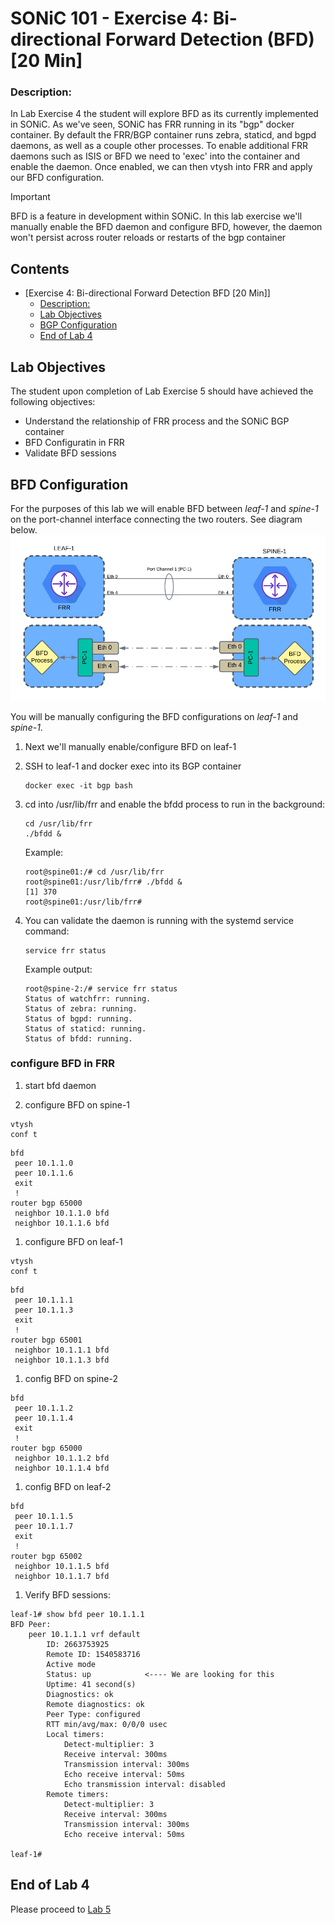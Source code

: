 # SONiC 101 - Exercise 4: Bi-directional Forward Detection (BFD) [20 Min]

### Description: 
In Lab Exercise 4 the student will explore BFD as its currently implemented in SONiC. As we've seen, SONiC has FRR running in its "bgp" docker container. By default the FRR/BGP container runs zebra, staticd, and bgpd daemons, as well as a couple other processes. To enable additional FRR daemons such as ISIS or BFD we need to 'exec' into the container and enable the daemon. Once enabled, we can then vtysh into FRR and apply our BFD configuration.

> [!IMPORTANT]
> BFD is a feature in development within SONiC. In this lab exercise we'll manually enable the BFD daemon and configure BFD, however, the daemon won't persist across router reloads or restarts of the bgp container

## Contents
- [Exercise 4: Bi-directional Forward Detection BFD \[20 Min\]]
    - [Description:](#description)
  - [Lab Objectives](#lab-objectives)
  - [BGP Configuration](#bfd-configuration)
  - [End of Lab 4](#end-of-lab-4)
  
## Lab Objectives
The student upon completion of Lab Exercise 5 should have achieved the following objectives:

* Understand the relationship of FRR process and the SONiC BGP container
* BFD Configuratin in FRR
* Validate BFD sessions

## BFD Configuration

For the purposes of this lab we will enable BFD between *leaf-1* and *spine-1* on the port-channel interface connecting the two routers. See diagram below.
![BFD diagram](./topo-drawings/bfd-overview.png)

You will be manually configuring the BFD configurations on *leaf-1* and *spine-1*. 

1. Next we'll manually enable/configure BFD on leaf-1

2.  SSH to leaf-1 and docker exec into its BGP container 

	```
	docker exec -it bgp bash
	```

3.  cd into /usr/lib/frr and enable the bfdd process to run in the background:

	```
	cd /usr/lib/frr
	./bfdd &
	```

	Example:
	```
	root@spine01:/# cd /usr/lib/frr
	root@spine01:/usr/lib/frr# ./bfdd &
	[1] 370
	root@spine01:/usr/lib/frr# 
	```

4.  You can validate the daemon is running with the systemd service command:
   
	```
	service frr status
	```
	Example output:
	```
	root@spine-2:/# service frr status
	Status of watchfrr: running.
	Status of zebra: running.
	Status of bgpd: running.
	Status of staticd: running.
	Status of bfdd: running.
	```

### configure BFD in FRR
1. start bfd daemon
   
2. configure BFD on spine-1
```
vtysh
conf t
```
```
bfd
 peer 10.1.1.0
 peer 10.1.1.6
 exit
 !
router bgp 65000
 neighbor 10.1.1.0 bfd
 neighbor 10.1.1.6 bfd
```

1. configure BFD on leaf-1
```
vtysh
conf t
```
```
bfd
 peer 10.1.1.1
 peer 10.1.1.3
 exit
 !
router bgp 65001
 neighbor 10.1.1.1 bfd
 neighbor 10.1.1.3 bfd
```

1. config BFD on spine-2
```
bfd
 peer 10.1.1.2
 peer 10.1.1.4
 exit
 !
router bgp 65000
 neighbor 10.1.1.2 bfd
 neighbor 10.1.1.4 bfd
```

1. config BFD on leaf-2
```
bfd
 peer 10.1.1.5
 peer 10.1.1.7
 exit
 !
router bgp 65002
 neighbor 10.1.1.5 bfd
 neighbor 10.1.1.7 bfd
```

1. Verify BFD sessions:

```
leaf-1# show bfd peer 10.1.1.1
BFD Peer:
	peer 10.1.1.1 vrf default
		ID: 2663753925
		Remote ID: 1540583716
		Active mode
		Status: up            <---- We are looking for this
		Uptime: 41 second(s)
		Diagnostics: ok
		Remote diagnostics: ok
		Peer Type: configured
		RTT min/avg/max: 0/0/0 usec
		Local timers:
			Detect-multiplier: 3
			Receive interval: 300ms
			Transmission interval: 300ms
			Echo receive interval: 50ms
			Echo transmission interval: disabled
		Remote timers:
			Detect-multiplier: 3
			Receive interval: 300ms
			Transmission interval: 300ms
			Echo receive interval: 50ms

leaf-1# 
```

## End of Lab 4
Please proceed to [Lab 5](https://github.com/scurvy-dog/sonic-dcloud/blob/main/1-SONiC_101/lab_exercise_5.md)
